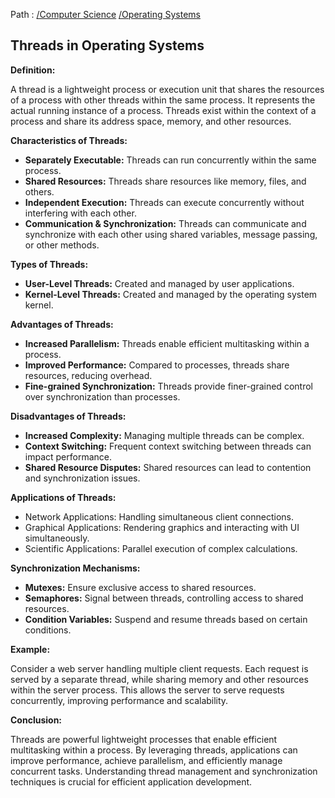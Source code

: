 Path : [/Computer Science](../../index.md) [/Operating Systems](../index.md)
## Threads in Operating Systems

**Definition:**

A thread is a lightweight process or execution unit that shares the resources of a process with other threads within the same process. It represents the actual running instance of a process. Threads exist within the context of a process and share its address space, memory, and other resources.


**Characteristics of Threads:**

- **Separately Executable:** Threads can run concurrently within the same process.
- **Shared Resources:** Threads share resources like memory, files, and others.
- **Independent Execution:** Threads can execute concurrently without interfering with each other.
- **Communication & Synchronization:** Threads can communicate and synchronize with each other using shared variables, message passing, or other methods.


**Types of Threads:**

- **User-Level Threads:** Created and managed by user applications.
- **Kernel-Level Threads:** Created and managed by the operating system kernel.


**Advantages of Threads:**

- **Increased Parallelism:** Threads enable efficient multitasking within a process.
- **Improved Performance:** Compared to processes, threads share resources, reducing overhead.
- **Fine-grained Synchronization:** Threads provide finer-grained control over synchronization than processes.


**Disadvantages of Threads:**

- **Increased Complexity:** Managing multiple threads can be complex.
- **Context Switching:** Frequent context switching between threads can impact performance.
- **Shared Resource Disputes:** Shared resources can lead to contention and synchronization issues.


**Applications of Threads:**

- Network Applications: Handling simultaneous client connections.
- Graphical Applications: Rendering graphics and interacting with UI simultaneously.
- Scientific Applications: Parallel execution of complex calculations.


**Synchronization Mechanisms:**

- **Mutexes:** Ensure exclusive access to shared resources.
- **Semaphores:** Signal between threads, controlling access to shared resources.
- **Condition Variables:** Suspend and resume threads based on certain conditions.


**Example:**

Consider a web server handling multiple client requests. Each request is served by a separate thread, while sharing memory and other resources within the server process. This allows the server to serve requests concurrently, improving performance and scalability.


**Conclusion:**

Threads are powerful lightweight processes that enable efficient multitasking within a process. By leveraging threads, applications can improve performance, achieve parallelism, and efficiently manage concurrent tasks. Understanding thread management and synchronization techniques is crucial for efficient application development.
